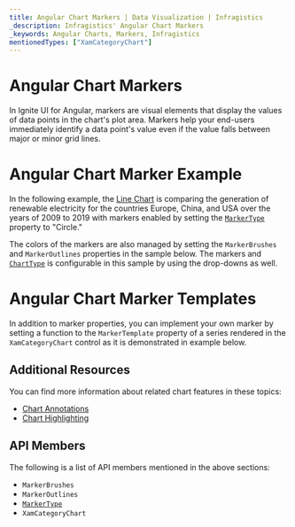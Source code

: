 ```yaml
---
title: Angular Chart Markers | Data Visualization | Infragistics
_description: Infragistics' Angular Chart Markers
_keywords: Angular Charts, Markers, Infragistics
mentionedTypes: ["XamCategoryChart"]
---
```


# Angular Chart Markers

In Ignite UI for Angular, markers are visual elements that display the values of data points in the chart's plot area. Markers help your end-users immediately identify a data point's value even if the value falls between major or minor grid lines.

# Angular Chart Marker Example

In the following example, the [Line Chart](../types/line-chart.md) is comparing the generation of renewable electricity for the countries Europe, China, and USA over the years of 2009 to 2019 with markers enabled by setting the [`MarkerType`]({environment:dvApiBaseUrl}/products/ignite-ui-angular/api/docs/typescript/latest/enums/markertype.html) property to "Circle."

The colors of the markers are also managed by setting the `MarkerBrushes` and `MarkerOutlines` properties in the sample below. The markers and [`ChartType`]({environment:dvApiBaseUrl}/products/ignite-ui-angular/api/docs/typescript/latest/enums/charttype.html) is configurable in this sample by using the drop-downs as well.

<code-view style="height: 500px"
           data-demos-base-url="{environment:dvDemosBaseUrl}"
           iframe-src="{environment:dvDemosBaseUrl}/charts/category-chart-marker-options"
           alt="Angular Configuration Options Example"
           github-src="charts/category-chart/marker-options">
</code-view>

<div class="divider--half"></div>

# Angular Chart Marker Templates

In addition to marker properties, you can implement your own marker by setting a function to the  `MarkerTemplate` property of a series rendered in the `XamCategoryChart` control as it is demonstrated in example below.

<code-view style="height: 600px"
           data-demos-base-url="{environment:dvDemosBaseUrl}"
           iframe-src="{environment:dvDemosBaseUrl}/charts/category-chart-marker-templates"
           alt="Angular Chart Marker Templates"
           github-src="charts/category-chart/marker-templates">
</code-view>

<div class="divider--half"></div>

## Additional Resources

You can find more information about related chart features in these topics:

-   [Chart Annotations](chart-annotations.md)
-   [Chart Highlighting](chart-highlighting.md)

## API Members

The following is a list of API members mentioned in the above sections:

-   `MarkerBrushes`
-   `MarkerOutlines`
-   [`MarkerType`]({environment:dvApiBaseUrl}/products/ignite-ui-angular/api/docs/typescript/latest/enums/markertype.html)
-   `XamCategoryChart`

